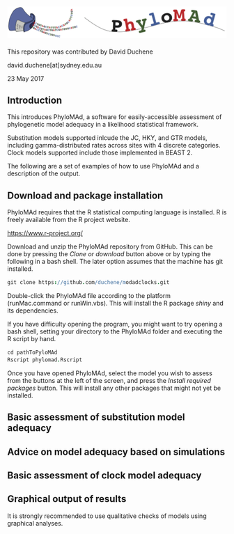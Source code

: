 ![software logo](codeFolder/www/phylomad.temp.png)
--------------------------------------------------------------------------------------------------------------------------------------------

This repository was contributed by David Duchene

david.duchene[at]sydney.edu.au

23 May 2017

Introduction
------------

This introduces PhyloMAd, a software for easily-accessible assessment of phylogenetic model adequacy in a likelihood statistical framework.

Substitution models supported inlcude the JC, HKY, and GTR models, including gamma-distributed rates across sites with 4 discrete categories. Clock models supported include those implemented in BEAST 2.

The following are a set of examples of how to use PhyloMAd and a description of the output.

Download and package installation
---------------------------------

PhyloMAd requires that the R statistical computing language is installed. R is freely available from the R project website.

https://www.r-project.org/

Download and unzip the PhyloMAd repository from GitHub. This can be done by pressing the *Clone or download* button above or by typing the following in a bash shell. The later option assumes that the machine has git installed.

```coffee
git clone https://github.com/duchene/modadclocks.git
```

Double-click the PhyloMAd file according to the platform (runMac.command or runWin.vbs). This will install the R package *shiny* and its dependencies.

If you have difficulty opening the program, you might want to try opening a bash shell, setting your directory to the PhyloMAd folder and executing the R script by hand.

```coffee
cd pathToPyloMAd
Rscript phylomad.Rscript
```

Once you have opened PhyloMAd, select the model you wish to assess from the buttons at the left of the screen, and press the *Install required packages* button. This will install any other packages that might not yet be installed.

Basic assessment of substitution model adequacy
-----------------------------------------------



Advice on model adequacy based on simulations
---------------------------------------------




Basic assessment of clock model adequacy
----------------------------------------



Graphical output of results
---------------------------
It is strongly recommended to use qualitative checks of models using graphical analyses. 

